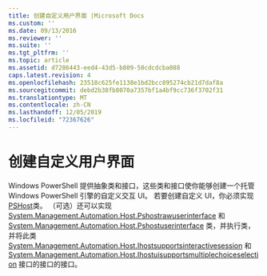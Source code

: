 ```yaml
---
title: 创建自定义用户界面 |Microsoft Docs
ms.custom: ''
ms.date: 09/13/2016
ms.reviewer: ''
ms.suite: ''
ms.tgt_pltfrm: ''
ms.topic: article
ms.assetid: d7286443-eed4-43d5-b809-50cdcdcba088
caps.latest.revision: 4
ms.openlocfilehash: 23518c625fe1138e1bd2bcc895274cb21d7daf8a
ms.sourcegitcommit: debd2b38fb8070a7357bf1a4bf9cc736f3702f31
ms.translationtype: MT
ms.contentlocale: zh-CN
ms.lasthandoff: 12/05/2019
ms.locfileid: "72367626"
---
```

# <a name="creating-a-custom-user-interface"></a>创建自定义用户界面

Windows PowerShell 提供抽象类和接口，这些类和接口使你能够创建一个托管 Windows PowerShell 引擎的自定义交互 UI。 若要创建自定义 UI，你必须实现[PSHost](/dotnet/api/System.Management.Automation.Host.PSHost)类。 （可选）还可以实现 [System.Management.Automation.Host.Pshostrawuserinterface](/dotnet/api/System.Management.Automation.Host.PSHostRawUserInterface) 和 [System.Management.Automation.Host.Pshostuserinterface](/dotnet/api/System.Management.Automation.Host.PSHostUserInterface) 类，并执行类，并将此类 [System.Management.Automation.Host.Ihostsupportsinteractivesession](/dotnet/api/System.Management.Automation.Host.IHostSupportsInteractiveSession) 和 [System.Management.Automation.Host.Ihostuisupportsmultiplechoiceselection](/dotnet/api/System.Management.Automation.Host.IHostUISupportsMultipleChoiceSelection) 接口的接口的接口。
